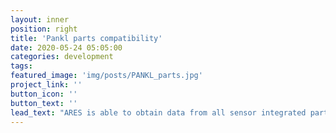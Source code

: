 ```yaml
---
layout: inner 
position: right
title: 'Pankl parts compatibility'
date: 2020-05-24 05:05:00
categories: development
tags:
featured_image: 'img/posts/PANKL_parts.jpg'
project_link: ''
button_icon: ''
button_text: ''
lead_text: "ARES is able to obtain data from all sensor integrated parts within a vehicle, However their interaction with PANKL parts goes beyond the regular reading. ARES is capable of ordering, checking, and facilitating the life and performance of PANKL sensor Integrated parts. ARES can help you see your way to the finish line"
---
```

